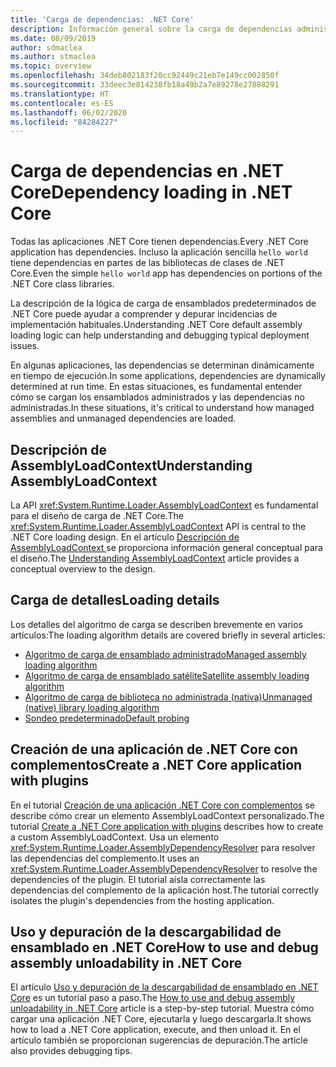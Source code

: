 ```yaml
---
title: 'Carga de dependencias: .NET Core'
description: Información general sobre la carga de dependencias administradas y no administradas en .NET Core
ms.date: 08/09/2019
author: sdmaclea
ms.author: stmaclea
ms.topic: overview
ms.openlocfilehash: 34deb802183f20cc92449c21eb7e149cc002850f
ms.sourcegitcommit: 33deec3e814238fb18a49b2a7e89278e27888291
ms.translationtype: HT
ms.contentlocale: es-ES
ms.lasthandoff: 06/02/2020
ms.locfileid: "84284227"
---
```

# <a name="dependency-loading-in-net-core"></a><span data-ttu-id="9f5c1-103">Carga de dependencias en .NET Core</span><span class="sxs-lookup"><span data-stu-id="9f5c1-103">Dependency loading in .NET Core</span></span>

<span data-ttu-id="9f5c1-104">Todas las aplicaciones .NET Core tienen dependencias.</span><span class="sxs-lookup"><span data-stu-id="9f5c1-104">Every .NET Core application has dependencies.</span></span> <span data-ttu-id="9f5c1-105">Incluso la aplicación sencilla `hello world` tiene dependencias en partes de las bibliotecas de clases de .NET Core.</span><span class="sxs-lookup"><span data-stu-id="9f5c1-105">Even the simple `hello world` app has dependencies on portions of the .NET Core class libraries.</span></span>

<span data-ttu-id="9f5c1-106">La descripción de la lógica de carga de ensamblados predeterminados de .NET Core puede ayudar a comprender y depurar incidencias de implementación habituales.</span><span class="sxs-lookup"><span data-stu-id="9f5c1-106">Understanding .NET Core default assembly loading logic can help understanding and debugging typical deployment issues.</span></span>

<span data-ttu-id="9f5c1-107">En algunas aplicaciones, las dependencias se determinan dinámicamente en tiempo de ejecución.</span><span class="sxs-lookup"><span data-stu-id="9f5c1-107">In some applications, dependencies are dynamically determined at run time.</span></span> <span data-ttu-id="9f5c1-108">En estas situaciones, es fundamental entender cómo se cargan los ensamblados administrados y las dependencias no administradas.</span><span class="sxs-lookup"><span data-stu-id="9f5c1-108">In these situations, it's critical to understand how managed assemblies and unmanaged dependencies are loaded.</span></span>

## <a name="understanding-assemblyloadcontext"></a><span data-ttu-id="9f5c1-109">Descripción de AssemblyLoadContext</span><span class="sxs-lookup"><span data-stu-id="9f5c1-109">Understanding AssemblyLoadContext</span></span>

<span data-ttu-id="9f5c1-110">La API <xref:System.Runtime.Loader.AssemblyLoadContext> es fundamental para el diseño de carga de .NET Core.</span><span class="sxs-lookup"><span data-stu-id="9f5c1-110">The <xref:System.Runtime.Loader.AssemblyLoadContext> API is central to the .NET Core loading design.</span></span> <span data-ttu-id="9f5c1-111">En el artículo [Descripción de AssemblyLoadContext ](understanding-assemblyloadcontext.md) se proporciona información general conceptual para el diseño.</span><span class="sxs-lookup"><span data-stu-id="9f5c1-111">The [Understanding AssemblyLoadContext](understanding-assemblyloadcontext.md) article provides a conceptual overview to the design.</span></span>

## <a name="loading-details"></a><span data-ttu-id="9f5c1-112">Carga de detalles</span><span class="sxs-lookup"><span data-stu-id="9f5c1-112">Loading details</span></span>

<span data-ttu-id="9f5c1-113">Los detalles del algoritmo de carga se describen brevemente en varios artículos:</span><span class="sxs-lookup"><span data-stu-id="9f5c1-113">The loading algorithm details are covered briefly in several articles:</span></span>

- [<span data-ttu-id="9f5c1-114">Algoritmo de carga de ensamblado administrado</span><span class="sxs-lookup"><span data-stu-id="9f5c1-114">Managed assembly loading algorithm</span></span>](loading-managed.md)
- [<span data-ttu-id="9f5c1-115">Algoritmo de carga de ensamblado satélite</span><span class="sxs-lookup"><span data-stu-id="9f5c1-115">Satellite assembly loading algorithm</span></span>](loading-resources.md)
- [<span data-ttu-id="9f5c1-116">Algoritmo de carga de biblioteca no administrada (nativa)</span><span class="sxs-lookup"><span data-stu-id="9f5c1-116">Unmanaged (native) library loading algorithm</span></span>](loading-unmanaged.md)
- [<span data-ttu-id="9f5c1-117">Sondeo predeterminado</span><span class="sxs-lookup"><span data-stu-id="9f5c1-117">Default probing</span></span>](default-probing.md)

## <a name="create-a-net-core-application-with-plugins"></a><span data-ttu-id="9f5c1-118">Creación de una aplicación de .NET Core con complementos</span><span class="sxs-lookup"><span data-stu-id="9f5c1-118">Create a .NET Core application with plugins</span></span>

<span data-ttu-id="9f5c1-119">En el tutorial [Creación de una aplicación .NET Core con complementos](../tutorials/creating-app-with-plugin-support.md) se describe cómo crear un elemento AssemblyLoadContext personalizado.</span><span class="sxs-lookup"><span data-stu-id="9f5c1-119">The tutorial [Create a .NET Core application with plugins](../tutorials/creating-app-with-plugin-support.md) describes how to create a custom AssemblyLoadContext.</span></span> <span data-ttu-id="9f5c1-120">Usa un elemento <xref:System.Runtime.Loader.AssemblyDependencyResolver> para resolver las dependencias del complemento.</span><span class="sxs-lookup"><span data-stu-id="9f5c1-120">It uses an <xref:System.Runtime.Loader.AssemblyDependencyResolver> to resolve the dependencies of the plugin.</span></span> <span data-ttu-id="9f5c1-121">El tutorial aísla correctamente las dependencias del complemento de la aplicación host.</span><span class="sxs-lookup"><span data-stu-id="9f5c1-121">The tutorial correctly isolates the plugin's dependencies from the hosting application.</span></span>

## <a name="how-to-use-and-debug-assembly-unloadability-in-net-core"></a><span data-ttu-id="9f5c1-122">Uso y depuración de la descargabilidad de ensamblado en .NET Core</span><span class="sxs-lookup"><span data-stu-id="9f5c1-122">How to use and debug assembly unloadability in .NET Core</span></span>

<span data-ttu-id="9f5c1-123">El artículo [Uso y depuración de la descargabilidad de ensamblado en .NET Core](../../standard/assembly/unloadability.md) es un tutorial paso a paso.</span><span class="sxs-lookup"><span data-stu-id="9f5c1-123">The [How to use and debug assembly unloadability in .NET Core](../../standard/assembly/unloadability.md) article is a step-by-step tutorial.</span></span> <span data-ttu-id="9f5c1-124">Muestra cómo cargar una aplicación .NET Core, ejecutarla y luego descargarla.</span><span class="sxs-lookup"><span data-stu-id="9f5c1-124">It shows how to load a .NET Core application, execute, and then unload it.</span></span> <span data-ttu-id="9f5c1-125">En el artículo también se proporcionan sugerencias de depuración.</span><span class="sxs-lookup"><span data-stu-id="9f5c1-125">The article also provides debugging tips.</span></span>

